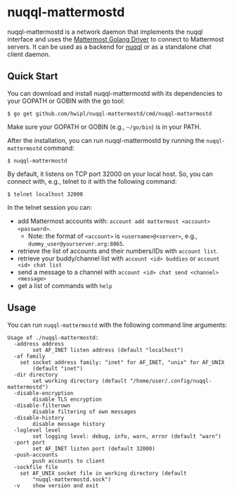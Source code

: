 # nuqql-mattermostd

nuqql-mattermostd is a network daemon that implements the nuqql interface and
uses the [Mattermost Golang
Driver](https://github.com/mattermost/mattermost-server/blob/master/model/client4.go)
to connect to Mattermost servers. It can be used as a backend for
[nuqql](https://github.com/hwipl/nuqql) or as a standalone chat client daemon.

## Quick Start

You can download and install nuqql-mattermostd with its dependencies to your
GOPATH or GOBIN with the go tool:

```console
$ go get github.com/hwipl/nuqql-mattermostd/cmd/nuqql-mattermostd
```

Make sure your GOPATH or GOBIN (e.g., `~/go/bin`) is in your PATH.

After the installation, you can run nuqql-mattermostd by running the
`nuqql-mattermostd` command:

```console
$ nuqql-mattermostd
```

By default, it listens on TCP port 32000 on your local host. So, you can
connect with, e.g., telnet to it with the following command:

```console
$ telnet localhost 32000
```

In the telnet session you can:
* add Mattermost accounts with: `account add mattermost <account> <password>`.
  * Note: the format of `<account>` is `<username>@<server>`, e.g.,
    `dummy_user@yourserver.org:8065`.
* retrieve the list of accounts and their numbers/IDs with `account list`.
* retrieve your buddy/channel list with `account <id> buddies` or `account <id>
  chat list`
* send a message to a channel with `account <id> chat send <channel> <message>`
* get a list of commands with `help`

##  Usage

You can run `nuqql-mattermostd` with the following command line arguments:

```
Usage of ./nuqql-mattermostd:
  -address address
        set AF_INET listen address (default "localhost")
  -af family
	set socket address family: "inet" for AF_INET, "unix" for AF_UNIX
        (default "inet")
  -dir directory
        set working directory (default "/home/user/.config/nuqql-mattermostd")
  -disable-encryption
        disable TLS encryption
  -disable-filterown
        disable filtering of own messages
  -disable-history
        disable message history
  -loglevel level
        set logging level: debug, info, warn, error (default "warn")
  -port port
        set AF_INET listen port (default 32000)
  -push-accounts
        push accounts to client
  -sockfile file
	set AF_UNIX socket file in working directory (default
        "nuqql-mattermostd.sock")
  -v    show version and exit
```
